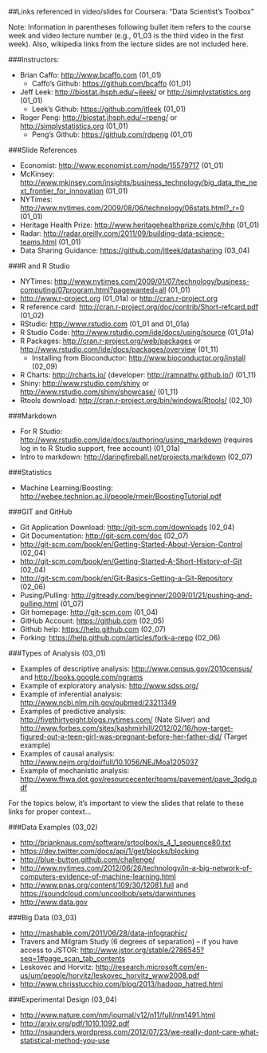 ##Links referenced in video/slides for Coursera: “Data Scientist’s Toolbox”

Note: Information in parentheses following bullet item refers to the course week and video lecture number (e.g., 01_03 is the third video in the first week). Also, wikipedia links from the lecture slides are not included here.

###Instructors:
* Brian Caffo: http://www.bcaffo.com (01_01)
   * Caffo’s Github: https://github.com/bcaffo (01_01)
* Jeff Leek: http://biostat.jhsph.edu/~jleek/ or http://simplystatistics.org (01_01)
   * Leek’s Github: https://github.com/jtleek (01_01)
* Roger Peng: http://biostat.jhsph.edu/~rpeng/ or http://simplystatistics.org (01_01)
  * Peng’s Github: https://github.com/rdpeng (01_01)

###Slide References
* Economist: http://www.economist.com/node/15579717 (01_01)
* McKinsey: http://www.mkinsey.com/insights/business_technology/big_data_the_next_frontier_for_innovation (01_01)
* NYTimes: http://www.nytimes.com/2009/08/06/technology/06stats.html?_r=0 (01_01)
* Heritage Health Prize: http://www.heritagehealthprize.com/c/hhp (01_01)
* Radar: http://radar.oreilly.com/2011/09/building-data-science-teams.html (01_01)
* Data Sharing Guidance: https://github.com/jtleek/datasharing (03_04)

###R and R Studio
* NYTimes: http://www.nytimes.com/2009/01/07/technology/business-computing/07program.html?pagewanted=all (01_01)
* http://www.r-project.org (01_01a) or http://cran.r-project.org 
* R reference card: http://cran.r-project.org/doc/contrib/Short-refcard.pdf (01_02)
* RStudio: http://www.rstudio.com (01_01 and 01_01a)
* R Studio Code: http://www.rstudio.com/ide/docs/using/source (01_01a)
* R Packages: http://cran.r-project.org/web/packages or http://www.rstudio.com/ide/docs/packages/overview (01_11)
  * Installing from Bioconductor: http://www.bioconductor.org/install (02_09)
* R Charts: http://rcharts.io/  (developer: http://ramnathv.github.io/) (01_11)
* Shiny: http://www.rstudio.com/shiny or http://www.rstudio.com/shiny/showcase/ (01_11)
* Rtools download: http://cran.r-project.org/bin/windows/Rtools/ (02_10)

###Markdown
* For R Studio: http://www.rstudio.com/ide/docs/authoring/using_markdown (requires log in to R Studio support, free account) (01_01a)
* Intro to markdown: http://daringfireball.net/projects.markdown (02_07)

###Statistics
* Machine Learning/Boosting: http://webee.technion.ac.il/people/rmeir/BoostingTutorial.pdf 

###GIT and GitHub
* Git Application Download: http://git-scm.com/downloads (02_04)
* Git Documentation: http://git-scm.com/doc (02_07)
*	http://git-scm.com/book/en/Getting-Started-About-Version-Control (02_04)
*	http://git-scm.com/book/en/Getting-Started-A-Short-History-of-Git (02_04)
*	http://git-scm.com/book/en/Git-Basics-Getting-a-Git-Repository (02_06)
* Pusing/Pulling: http://gitready.com/beginner/2009/01/21/pushing-and-pulling.html (01_07)
* Git homepage: http://git-scm.com (01_04)
* GitHub Account: https://github.com (02_05)
* Github help: https://help.github.com (02_07)
*	Forking: https://help.github.com/articles/fork-a-repo (02_06)

###Types of Analysis (03_01)
* Examples of descriptive analysis: http://www.census.gov/2010census/ and http://books.google.com/ngrams 
* Example of exploratory analysis: http://www.sdss.org/
* Example of inferential analysis: http://www.ncbi.nlm.nih.gov/pubmed/23211349 
* Examples of predictive analysis: http://fivethirtyeight.blogs.nytimes.com/ (Nate Silver) and http://www.forbes.com/sites/kashmirhill/2012/02/16/how-target-figured-out-a-teen-girl-was-pregnant-before-her-father-did/ (Target example)
* Examples of causal analysis: http://www.nejm.org/doi/full/10.1056/NEJMoa1205037 
* Example of mechanistic analysis: http://www.fhwa.dot.gov/resourcecenter/teams/pavement/pave_3pdg.pdf 

For the topics below, it’s important to view the slides that relate to these links for proper context…

###Data Examples (03_02)
* http://brianknaus.com/software/srtoolbox/s_4_1_sequence80.txt 
* https://dev.twitter.com/docs/api/1/get/blocks/blocking 
* http://blue-button.github.com/challenge/ 
* http://www.nytimes.com/2012/06/26/technology/in-a-big-network-of-computers-evidence-of-machine-learning.html 
* http://www.pnas.org/content/109/30/12081.full and https://soundcloud.com/uncoolbob/sets/darwintunes 
* http://www.data.gov

###Big Data (03_03)
* http://mashable.com/2011/06/28/data-infographic/	
* Travers and Milgram Study (6 degrees of separation) – if you have access to JSTOR: http://www.jstor.org/stable/2786545?seq=1#page_scan_tab_contents 
* Leskovec and Horvitz: http://research.microsoft.com/en-us/um/people/horvitz/leskovec_horvitz_www2008.pdf 
* http://www.chrisstucchio.com/blog/2013/hadoop_hatred.html

###Experimental Design (03_04)
* http://www.nature.com/nm/journal/v12/n11/full/nm1491.html 
* http://arxiv.org/pdf/1010.1092.pdf 
* http://nsaunders.wordpress.com/2012/07/23/we-really-dont-care-what-statistical-method-you-use


